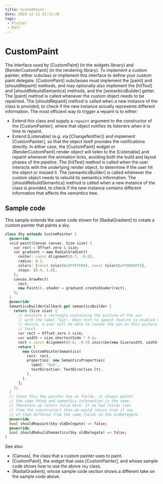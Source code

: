 ```yaml
---
title: CustomPaint
date: 2019-12-11 21:11:20
tags: 
 - Flutter
 - Dart 
---
```

# CustomPaint
The interface used by [CustomPaint] (in the widgets library) and
[RenderCustomPaint] (in the rendering library).
To implement a custom painter, either subclass or implement this interface
to define your custom paint delegate. [CustomPaint] subclasses must
implement the [paint] and [shouldRepaint] methods, and may optionally also
implement the [hitTest] and [shouldRebuildSemantics] methods, and the
[semanticsBuilder] getter.
The [paint] method is called whenever the custom object needs to be repainted.
The [shouldRepaint] method is called when a new instance of the class
is provided, to check if the new instance actually represents different
information.
The most efficient way to trigger a repaint is to either:
* Extend this class and supply a `repaint` argument to the constructor of
  the [CustomPainter], where that object notifies its listeners when it is
  time to repaint.
* Extend [Listenable] (e.g. via [ChangeNotifier]) and implement
  [CustomPainter], so that the object itself provides the notifications
  directly.
In either case, the [CustomPaint] widget or [RenderCustomPaint]
render object will listen to the [Listenable] and repaint whenever the
animation ticks, avoiding both the build and layout phases of the pipeline.
The [hitTest] method is called when the user interacts with the underlying
render object, to determine if the user hit the object or missed it.
The [semanticsBuilder] is called whenever the custom object needs to rebuild
its semantics information.
The [shouldRebuildSemantics] method is called when a new instance of the
class is provided, to check if the new instance contains different
information that affects the semantics tree.
## Sample code
This sample extends the same code shown for [RadialGradient] to create a
custom painter that paints a sky.
```dart
class Sky extends CustomPainter {
  @override
  void paint(Canvas canvas, Size size) {
    var rect = Offset.zero & size;
    var gradient = new RadialGradient(
      center: const Alignment(0.7, -0.6),
      radius: 0.2,
      colors: [const Color(0xFFFFFF00), const Color(0xFF0099FF)],
      stops: [0.4, 1.0],
    );
    canvas.drawRect(
      rect,
      new Paint()..shader = gradient.createShader(rect),
    );
  }
  @override
  SemanticsBuilderCallback get semanticsBuilder {
    return (Size size) {
      // Annotate a rectangle containing the picture of the sun
      // with the label "Sun". When text to speech feature is enabled on the
      // device, a user will be able to locate the sun on this picture by
      // touch.
      var rect = Offset.zero & size;
      var width = size.shortestSide * 0.4;
      rect = const Alignment(0.8, -0.9).inscribe(new Size(width, width), rect);
      return [
        new CustomPainterSemantics(
          rect: rect,
          properties: new SemanticsProperties(
            label: 'Sun',
            textDirection: TextDirection.ltr,
          ),
        ),
      ];
    };
  }
  // Since this Sky painter has no fields, it always paints
  // the same thing and semantics information is the same.
  // Therefore we return false here. If we had fields (set
  // from the constructor) then we would return true if any
  // of them differed from the same fields on the oldDelegate.
  @override
  bool shouldRepaint(Sky oldDelegate) => false;
  @override
  bool shouldRebuildSemantics(Sky oldDelegate) => false;
}
```
See also:
 * [Canvas], the class that a custom painter uses to paint.
 * [CustomPaint], the widget that uses [CustomPainter], and whose sample
   code shows how to use the above `Sky` class.
 * [RadialGradient], whose sample code section shows a different take
   on the sample code above.
